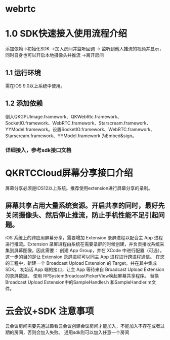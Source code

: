 # webrtc

# 1.0 SDK快速接入使用流程介绍

添加依赖->初始化SDK ->加入房间并监听回调 -> 监听到他人推流的视频并显示，同时自身也可以开启本地摄像头并推流 ->离开房间

## 1.1 运行环境

需在IOS 9.0以上系统中使用。



## 1.2 添加依赖
倒入QKGPUImage.framework、QKWebRtc.framework、SocketIO.framework、WebRTC.framework、Starscream.framework、YYModel.framework。设置SocketIO.framework、WebRTC.framework、Starscream.framework、YYModel.framework 为Embed&sign。

### 详细接入，参考sdk接口文档

# QKRTCCloud屏幕分享接口介绍

屏幕分享必须是IOS12以上系统。推荐使用extension进行屏幕分享的录制。
## 屏幕共享占用大量系统资源。开启共享的同时，最好先关闭摄像头、然后停止推流，防止手机性能不足引起问题。
iOS 系统上的跨应用屏幕分享，需要增加 Extension 录屏进程以配合主 App 进程进行推流。Extension 录屏进程由系统在需要录屏的时候创建，并负责接收系统采集到屏幕图像。因此需要：
创建 App Group，并在 XCode 中进行配置（可选）。这一步的目的是让 Extension 录屏进程可以同主 App 进程进行跨进程通信。
在您的工程中，新建一个 Broadcast Upload Extension 的 Target，并在其中集成 SDK。
初始话 App 端的接口，让主 App 等待来自 Broadcast Upload Extension 的录屏数据。
使用 RPSystemBroadcastPickerView唤起屏幕共享程序。
替换Broadcast Upload Extension中的SampleHandler.h 和SampleHandler.m文件。

# 云会议+SDK 注意事项
        
   云会议房间需要先通过趣看云会议创建会议房间才能加入，不能加入不存在或者过期的房间，否则会加入失败。
   通用sdk则可以加入任意一个房间
